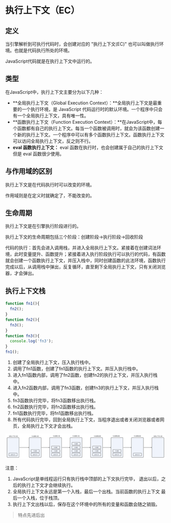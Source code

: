 # 执行上下文（EC）

## 定义

当引擎解析到可执行代码时，会创建对应的 "执行上下文(EC)" 也可以叫做执行环境。也就是代码执行所处的环境。

JavaScript代码就是在执行上下文中运行的。

## 类型

在JavaScript中，执行上下文主要分为以下几种：

- **全局执行上下文（Global Execution Context）：**全局执行上下文是最重要的一个执行环境，是 JavaScript 代码运行时的默认环境。一个程序中只会有一个全局执行上下文，具有唯一性。
- **函数执行上下文（Function Execution Context）：**在JavaScript中，每个函数都有自己的执行上下文。每当一个函数被调用时，就会为该函数创建一个新的执行上下文。一个程序中可以有多个函数执行上下文。函数执行上下文可以访问全局执行上下文，反之则不行。
- **eval 函数执行上下文：** eval 函数在执行时，也会创建属于自己的执行上下文但是 eval 函数很少使用。

## 与作用域的区别

执行上下文是在代码执行时可以改变的环境。

作用域则是在定义时就确定了，不能改变的。

## 生命周期

执行上下文是在引擎执行阶段进行的。

执行上下文的生命周期包括三个阶段：创建阶段→执行阶段→回收阶段

代码的执行：首先会进入调用栈，并进入全局执行上下文。紧接着在创建词法环境，此时变量提升、函数提升；紧接着进入执行阶段执行可以执行的代码，有函数就会创建一个函数执行上下文，并压入栈中，同时创建函数的此法环境，函数执行完成以后，从调用栈中弹出，反复循环，直至剩下全局执行上下文，只有关闭浏览器，才会弹出。

## 执行上下文栈

```js
function fn1(){
  fn2();
}
function fn2(){
  fn3();
}
function fn3(){
  console.log('fn3');
}
fn1();
```

1. 创建了全局执行上下文，压入执行栈中。
2. 调用了fn1函数，创建了fn1函数的执行上下文。并压入执行栈中。
3. 进入fn1函数内部，调用了fn2函数，创建fn2的执行上下文，并压入执行栈中。
4. 进入fn2函数内部，调用了fn3函数，创建fn3的执行上下文，并压入执行栈中。
5. fn3函数执行完毕，将fn3函数移出执行栈。
6. fn2函数执行完毕，将fn2函数移出执行栈。
7. fn1函数执行完毕，将fn1函数移出执行栈。
8. 所有代码执行完毕，回到全局执行上下文，当程序退出或者关闭浏览器或者网页，全局执行上下文才会出栈。

![执行上下文](../../图片/JavaScript图片/执行上下文.png)

注意：

1. JavaScript是单线程运行只有执行栈中顶部的上下文执行完毕，
   退出以后，之后的执行上下文才会继续执行。
2. 全局执行上下文永远是第一个入栈，最后一个出栈。当前函数的执行上下文
   最后一个入栈，位于栈顶。
3. 执行上下文出栈以后，保存在这个环境中的所有的变量和函数会随之销毁。

>特点先进后出

